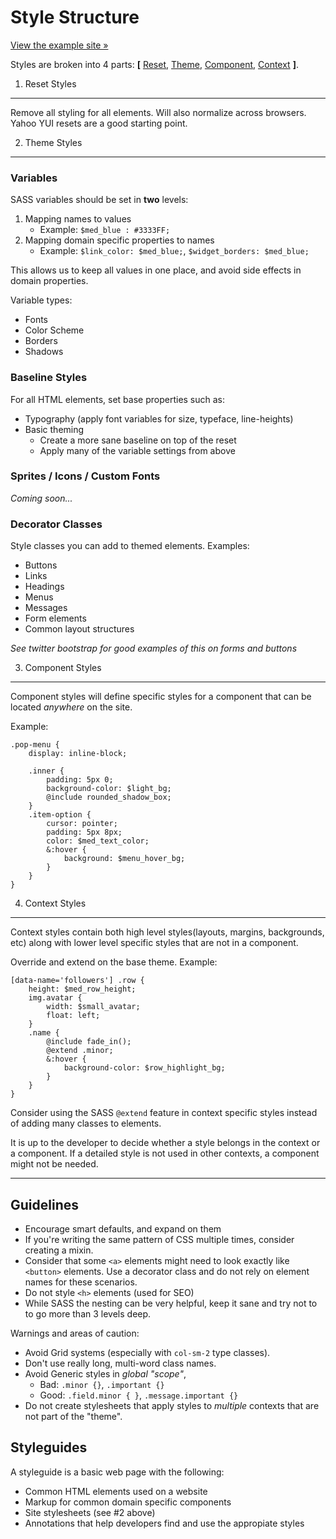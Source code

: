 # Style Structure 

[View the example site &raquo;](http://jasonseney.github.io/style-structure/)

Styles are broken into 4 parts: **[** [Reset](#1-reset-styles), [Theme](#2-theme-styles), [Component](#3-component-styles), [Context](#4-context-styles) **]**.

1. Reset Styles
---------------

Remove all styling for all elements. Will also normalize across browsers. Yahoo YUI resets are a good starting point.

2. Theme Styles
---------------

### Variables 

SASS variables should be set in **two** levels: 

1. Mapping names to values
    - Example: `$med_blue : #3333FF;`
2. Mapping domain specific properties to names
    - Example: `$link_color: $med_blue;`, `$widget_borders: $med_blue;`

This allows us to keep all values in one place, and avoid side effects in domain properties.

Variable types:

- Fonts 
- Color Scheme
- Borders 
- Shadows 

### Baseline Styles

For all HTML elements, set base properties such as:

- Typography (apply font variables for size, typeface, line-heights)
- Basic theming 
    - Create a more sane baseline on top of the reset
    - Apply many of the variable settings from above

### Sprites / Icons / Custom Fonts 

_Coming soon..._

### Decorator Classes 

Style classes you can add to themed elements. Examples:

- Buttons
- Links
- Headings
- Menus
- Messages
- Form elements
- Common layout structures

*See twitter bootstrap for good examples of this on forms and buttons*

3. Component Styles
--------------------

Component styles will define specific styles for a component that can be located _anywhere_ on the site.

Example:

    .pop-menu {
        display: inline-block;

        .inner {
            padding: 5px 0;
            background-color: $light_bg;
            @include rounded_shadow_box;
        }
        .item-option {
            cursor: pointer;
            padding: 5px 8px;
            color: $med_text_color;
            &:hover {
                background: $menu_hover_bg;
            }
        }
    }


4. Context Styles
-----------------

Context styles contain both high level styles(layouts, margins, backgrounds, etc) along with lower level specific styles that are not in a component.

Override and extend on the base theme.  Example:

    [data-name='followers'] .row {
        height: $med_row_height;
        img.avatar {
            width: $small_avatar;
            float: left;
        }
        .name {
            @include fade_in();
            @extend .minor;
            &:hover { 
                background-color: $row_highlight_bg;
            }
        }
    }


Consider using the SASS `@extend` feature in context specific styles instead of adding many classes to elements.

It is up to the developer to decide whether a style belongs in the context or a component. If a detailed style is not used in other contexts, a component might not be needed.

* * * 

Guidelines
----------

- Encourage smart defaults, and expand on them
- If you're writing the same pattern of CSS multiple times, consider creating a mixin.
- Consider that some `<a>` elements might need to look exactly like `<button>` elements. Use a decorator class and do not rely on element names for these scenarios.
- Do not style `<h>` elements (used for SEO)
- While SASS the nesting can be very helpful, keep it sane and try not to to go more than 3 levels deep.

Warnings and areas of caution:

- Avoid Grid systems (especially with `col-sm-2` type classes).
- Don't use really long, multi-word class names.
- Avoid Generic styles in _global "scope"_,
    - Bad: `.minor {}`, `.important {}`
    - Good: `.field.minor { }`, `.message.important {}`
- Do not create stylesheets that apply styles to _multiple_ contexts that are not part of the "theme".

Styleguides
-----------

A styleguide is a basic web page with the following:

- Common HTML elements used on a website
- Markup for common domain specific components
- Site stylesheets (see #2 above)
- Annotations that help developers find and use the appropiate styles
